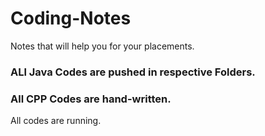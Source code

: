 # Coding-Notes

Notes that will help you for your placements.

### ALl Java Codes are pushed in respective Folders.
### All CPP Codes are hand-written.


All codes are running.
